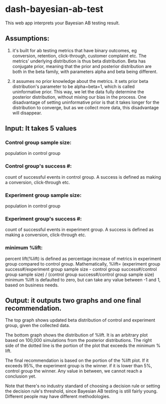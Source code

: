# dash-bayesian-ab-test
This web app interprets your Bayesian AB testing result.  

## Assumptions:
1. it's built for ab testing metrics that have binary outcomes, eg conversion, retention, click-through, customer complaint etc. The metrics' underlying distribution is thus beta distribution. Beta has conjugate prior, meaning that the prior and posterior distribution are both in the beta family, with parameters alpha and beta being different.

2. it assumes no prior knowledge about the metrics. it sets prior beta distribution's parameter to be alpha=beta=1, which is called uninformative prior. This way,  we let the data fully determine the posterior distribution, without mixing our bias in the process. One disadvantage of setting uninformative prior is that it takes longer for the distribution to converge, but as we collect more data, this disadvantage will disappear.


## Input: It takes 5 values

### Control group sample size:
population in control group

### Control group's success #:
count of successful events in control group. A success is defined as making a conversion, click-through etc.

### Experiment group sample size:
population in control group

### Experiment group's success #:
count of successful events in experiment group. A success is defined as making a conversion, click-through etc.

### minimum %lift:
percent lift(%lift) is defined as percentage increase of metrics in experiment group compared to control group. Mathematically,
%lift= (experiment group success#/experiment group sample size - control group success#/control group sample size) / (control group success#/control group sample size)
minimum %lift is defaulted to zero, but can take any value between -1 and 1, based on business needs.

## Output: it outputs two graphs and one final recommendation.

The top graph shows updated beta distribution of control and experiment group, given the collected data.

The bottom graph shows the distribution of %lift. It is an arbitrary plot based on 100,000 simulations from the posterior distributions. The right side of the dotted line is the portion of the plot that exceeds the minimum % lift.

The final recommendation is based on the portion of the %lift plot.  If it exceeds 95%, the experiment group is the winner. if it is lower than 5%, control group the winner. Any value in between,  we cannot reach a conclusion yet.

Note that there's no industry standard of choosing a decision rule or setting the decision rule's threshold, since Bayesian AB testing is still fairly young.  Different people may have different methodologies.  
